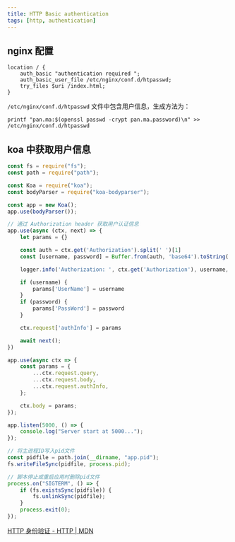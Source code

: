 ```yaml
---
title: HTTP Basic authentication
tags: [http, authentication]
---
```


## nginx 配置

```
location / {
    auth_basic "authentication required ";
    auth_basic_user_file /etc/nginx/conf.d/htpasswd;
    try_files $uri /index.html;
}
```

`/etc/nginx/conf.d/htpasswd` 文件中包含用户信息，生成方法为：

    printf "pan.ma:$(openssl passwd -crypt pan.ma.password)\n" >> /etc/nginx/conf.d/htpasswd

## koa 中获取用户信息

``` javascript
const fs = require("fs");
const path = require("path");

const Koa = require("koa");
const bodyParser = require("koa-bodyparser");

const app = new Koa();
app.use(bodyParser());

// 通过 Authorization header 获取用户认证信息
app.use(async (ctx, next) => {
    let params = {}

    const auth = ctx.get('Authorization').split(' ')[1]
    const [username, password] = Buffer.from(auth, 'base64').toString('ascii').split(':')

    logger.info('Authorization: ', ctx.get('Authorization'), username, password)

    if (username) {
        params['UserName'] = username
    }
    if (password) {
        params['PassWord'] = password
    }

    ctx.request['authInfo'] = params

    await next();
})

app.use(async ctx => {
    const params = {
        ...ctx.request.query,
        ...ctx.request.body,
        ...ctx.request.authInfo,
    };

    ctx.body = params;
});

app.listen(5000, () => {
    console.log("Server start at 5000...");
});

// 将主进程ID写入pid文件
const pidfile = path.join(__dirname, "app.pid");
fs.writeFileSync(pidfile, process.pid);

// 脚本停止或重启应用时删除pid文件
process.on("SIGTERM", () => {
    if (fs.existsSync(pidfile)) {
        fs.unlinkSync(pidfile);
    }
    process.exit(0);
});
```

[HTTP 身份验证 - HTTP | MDN](https://developer.mozilla.org/zh-CN/docs/Web/HTTP/Authentication)
